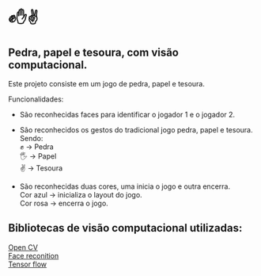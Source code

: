# ✊✋✌️
## Pedra, papel e tesoura, com visão computacional.
Este projeto consiste em um jogo de pedra, papel e tesoura.  <br />

Funcionalidades: <br />
* São reconhecidas faces para identificar o jogador 1 e o jogador 2.

* São reconhecidos os gestos do tradicional jogo pedra, papel e tesoura. Sendo: <br /> 
  ✊ -> Pedra  <br />
  🖐 -> Papel  <br />
  ✌️ -> Tesoura  <br />

* São reconhecidas duas cores, uma inicia o jogo e outra encerra.  <br />
  Cor azul -> inicializa o layout do jogo. <br />
  Cor rosa -> encerra o jogo.
 
 ## Bibliotecas de visão computacional utilizadas:
 [Open CV](https://opencv.org/) <br />
 [Face reconition](https://github.com/ageitgey/face_recognition) <br />
 [Tensor flow](https://www.tensorflow.org/?hl=pt-br) <br />
